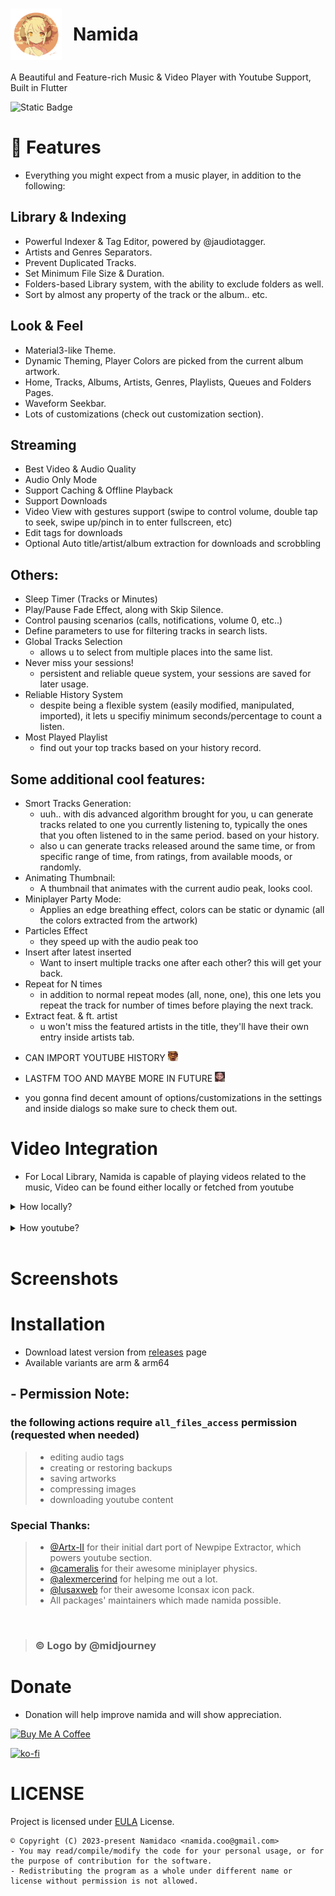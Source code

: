 # <div style="margin-right: 18px; margin-top: 18px; display:flex; vertical-align: middle; align-items: center; max-width: 100%;"><img src="some stuff/namida.png" width="82" style="margin-right: 18px;">Namida</div>


A Beautiful and Feature-rich Music & Video Player with Youtube Support, Built in Flutter


![Static Badge](https://img.shields.io/badge/Built%20in-Flutter-blue)

# 🎉 Features
- Everything you might expect from a music player, in addition to the following:
## Library & Indexing
- Powerful Indexer & Tag Editor, powered by @jaudiotagger.
- Artists and Genres Separators.
- Prevent Duplicated Tracks.
- Set Minimum File Size & Duration.
- Folders-based Library system, with the ability to exclude folders as well.
- Sort by almost any property of the track or the album.. etc.
## Look & Feel
- Material3-like Theme.
- Dynamic Theming, Player Colors are picked from the current album artwork.
- Home, Tracks, Albums, Artists, Genres, Playlists, Queues and Folders Pages.
- Waveform Seekbar.
- Lots of customizations (check out customization section).

## Streaming
- Best Video & Audio Quality
- Audio Only Mode
- Support Caching & Offline Playback
- Support Downloads
- Video View with gestures support (swipe to control volume, double tap to seek, swipe up/pinch in to enter fullscreen, etc)
- Edit tags for downloads 
- Optional Auto title/artist/album extraction for downloads and scrobbling

## Others:
- Sleep Timer (Tracks or Minutes)
- Play/Pause Fade Effect, along with Skip Silence.
- Control pausing scenarios (calls, notifications, volume 0, etc..)
- Define parameters to use for filtering tracks in search lists.
- Global Tracks Selection
   - allows u to select from multiple places into the same list.
- Never miss your sessions!
   - persistent and reliable queue system, your sessions are saved for later usage.
- Reliable History System
   - despite being a flexible system (easily modified, manipulated, imported), it lets u specifiy minimum seconds/percentage to count a listen.
- Most Played Playlist
   - find out your top tracks based on your history record.

## Some additional cool features:
- Smort Tracks Generation:
    - uuh.. with dis advanced algorithm brought for you, u can generate tracks related to one you currently listening to, typically the ones that you often listened to in the same period. based on your history.
    - also u can generate tracks released around the same time, or from specific range of time, from ratings, from available moods, or randomly.
- Animating Thumbnail:
   - A thumbnail that animates with the current audio peak, looks cool.
- Miniplayer Party Mode:
   - Applies an edge breathing effect, colors can be static or dynamic (all the colors extracted from the artwork)
- Particles Effect
   - they speed up with the audio peak too
- Insert after latest inserted
   - Want to insert multiple tracks one after each other? this will get your back.
- Repeat for N times
   - in addition to normal repeat modes (all, none, one), this one lets you repeat the track for number of times before playing the next track.
- Extract feat. & ft. artist
   - u won't miss the featured artists in the title, they'll have their own entry inside artists tab.
- <p>CAN IMPORT YOUTUBE HISTORY <img src="some stuff/ong.png" width=16 height=16/></p>
- <p>LASTFM TOO AND MAYBE MORE IN FUTURE <img src="some stuff/yoowhat.gif" width=16 height=16/></p>
- you gonna find decent amount of options/customizations in the settings and inside dialogs so make sure to check them out.

# Video Integration
- For Local Library, Namida is capable of playing videos related to the music, Video can be found either locally or fetched from youtube
<details>
<summary>How locally?</summary>
typically looks (inside the folders you specificed) for any matching title, matching goes as following:
<br>
-- Alan walker - Faded.m4a
<br>
-- video alAn WaLkER - faDed (480p).mp4
<br>
the video filename should contain at least one of the following:
 <br>
   1. the music filename as shown above.
 <br>
   2. title & first artist of the track.
<br>
note: some cleanup is made to improve the matching, all symbols & whitespaces are ignored.
</details>
<br>
<details>
<summary>How youtube?</summary>
 • looks up in the track comment tag (as they are mostly done by @yt-dlp) or filename for any matching youtube link, if found then it starts downloading (and caches) and plays once it's ready, streaming here isn't a good idea as the priority goes for the music file itself.
</details>
<br>


# Screenshots
# Installation
- Download latest version from [releases](https://github.com/namidaco/namida/releases) page
- Available variants are arm & arm64

## - Permission Note:
### the following actions require <span>`all_files_access`</span> permission (requested when needed)
>- editing audio tags
>- creating or restoring backups
>- saving artworks
>- compressing images
>- downloading youtube content

### Special Thanks:
 >- [@Artx-II](https://github.com/Artx-II) for their initial dart port of Newpipe Extractor, which powers youtube section.
 >- [@cameralis](https://github.com/cameralis) for their awesome miniplayer physics.
 >- [@alexmercerind](https://github.com/alexmercerind) for helping me out a lot.
 >- [@lusaxweb](https://github.com/lusaxweb) for their awesome Iconsax icon pack.
 >- All packages' maintainers which made namida possible.
 <br>
 
> ### © Logo by @midjourney
# Donate
- Donation will help improve namida and will show appreciation.
  
<a href="https://www.buymeacoffee.com/namidaco" target="_blank"><img src="https://cdn.buymeacoffee.com/buttons/v2/default-yellow.png" alt="Buy Me A Coffee" style="height: 42px;" ></a>

[![ko-fi](https://ko-fi.com/img/githubbutton_sm.svg)](https://ko-fi.com/U7U0PF2L5)


# LICENSE
Project is licensed under [EULA](https://github.com/namidaco/namida/blob/main/LICENSE) License.

```
© Copyright (C) 2023-present Namidaco <namida.coo@gmail.com>
- You may read/compile/modify the code for your personal usage, or for the purpose of contribution for the software. 
- Redistributing the program as a whole under different name or license without permission is not allowed.
```
